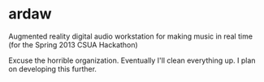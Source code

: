 ardaw
=====

Augmented reality digital audio workstation for making music in real time (for the Spring 2013 CSUA Hackathon)

Excuse the horrible organization. Eventually I'll clean everything up. I plan on developing this further.
